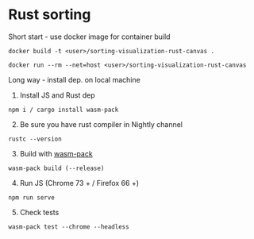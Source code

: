 # Rust sorting

Short start - use docker image for container build

```
docker build -t <user>/sorting-visualization-rust-canvas .

docker run --rm --net=host <user>/sorting-visualization-rust-canvas
```

Long way - install dep. on local machine

1) Install JS and Rust dep

```
npm i / cargo install wasm-pack
```

2) Be sure you have rust compiler in Nightly channel

```
rustc --version
```

3) Build with [wasm-pack]

```
wasm-pack build (--release)
```

4) Run JS (Chrome 73 + / Firefox 66 +)

```
npm run serve
```

5) Check tests

```
wasm-pack test --chrome --headless
```
[wasm-pack]: https://github.com/rustwasm/wasm-pack
